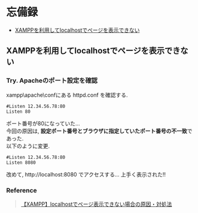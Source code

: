 # 忘備録

- [XAMPPを利用してlocalhostでページを表示できない](#XAMPPを利用してlocalhostでページを表示できない)

## XAMPPを利用してlocalhostでページを表示できない

### Try. Apacheのポート設定を確認

xampp\apache\confにある httpd.conf を確認する. 

```
#Listen 12.34.56.78:80
Listen 80
```

ポート番号が80になっていた...   
今回の原因は, **設定ポート番号とブラウザに指定していたポート番号の不一致**であった.   
以下のように変更. 

```
#Listen 12.34.56.78:80
Listen 8080
```

改めて, http://localhost:8080 でアクセスする...   上手く表示された!!

### Reference   
> [【XAMPP】localhostでページ表示できない場合の原因・対処法](https://times-diary.hatenablog.com/entry/2017/08/19/090000)
